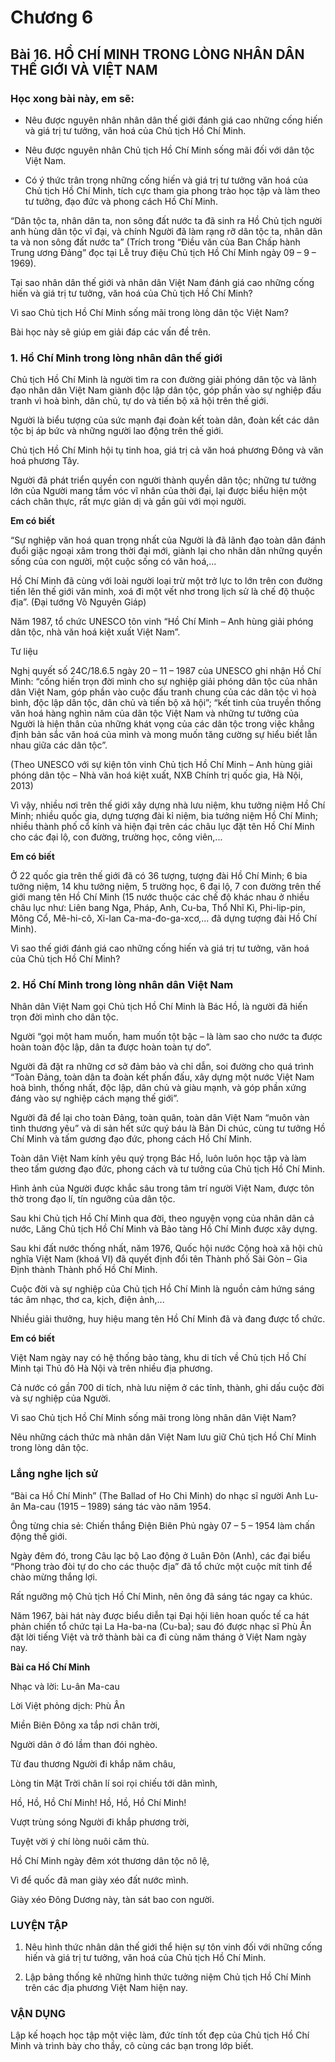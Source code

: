 # Chương 6

## Bài 16. HỒ CHÍ MINH TRONG LÒNG NHÂN DÂN THẾ GIỚI VÀ VIỆT NAM

### Học xong bài này, em sẽ:

*   Nêu được nguyên nhân nhân dân thế giới đánh giá cao những cống hiến và giá trị tư tưởng, văn hoá của Chủ tịch Hồ Chí Minh.

*   Nêu được nguyên nhân Chủ tịch Hồ Chí Minh sống mãi đối với dân tộc Việt Nam.

*   Có ý thức trân trọng những cống hiến và giá trị tư tưởng văn hoá của Chủ tịch Hồ Chí Minh, tích cực tham gia phong trào học tập và làm theo tư tưởng, đạo đức và phong cách Hồ Chí Minh.

“Dân tộc ta, nhân dân ta, non sông đất nước ta đã sinh ra Hồ Chủ tịch người anh hùng dân tộc vĩ đại, và chính Người đã làm rạng rỡ dân tộc ta, nhân dân ta và non sông đất nước ta” (Trích trong “Điều văn của Ban Chấp hành Trung ương Đảng” đọc tại Lễ truy điệu Chủ tịch Hồ Chí Minh ngày 09 – 9 – 1969).

Tại sao nhân dân thế giới và nhân dân Việt Nam đánh giá cao những cống hiến và giá trị tư tưởng, văn hoá của Chủ tịch Hồ Chí Minh?

Vì sao Chủ tịch Hồ Chí Minh sống mãi trong lòng dân tộc Việt Nam?

Bài học này sẽ giúp em giải đáp các vấn đề trên.

### 1. Hồ Chí Minh trong lòng nhân dân thế giới

Chủ tịch Hồ Chí Minh là người tìm ra con đường giải phóng dân tộc và lãnh đạo nhân dân Việt Nam giành độc lập dân tộc, góp phần vào sự nghiệp đấu tranh vì hoà bình, dân chủ, tự do và tiến bộ xã hội trên thế giới.

Người là biểu tượng của sức mạnh đại đoàn kết toàn dân, đoàn kết các dân tộc bị áp bức và những người lao động trên thế giới.

Chủ tịch Hồ Chí Minh hội tụ tinh hoa, giá trị cả văn hoá phương Đông và văn hoá phương Tây.

Người đã phát triển quyền con người thành quyền dân tộc; những tư tưởng lớn của Người mang tầm vóc vĩ nhân của thời đại, lại được biểu hiện một cách chân thực, rất mực giản dị và gần gũi với mọi người.

**Em có biết**

“Sự nghiệp văn hoá quan trọng nhất của Người là đã lãnh đạo toàn dân đánh đuổi giặc ngoại xâm trong thời đại mới, giành lại cho nhân dân những quyền sống của con người, một cuộc sống có văn hoá,...

Hồ Chí Minh đã cùng với loài người loại trừ một trở lực to lớn trên con đường tiến lên thế giới văn minh, xoá đi một vết nhơ trong lịch sử là chế độ thuộc địa”. (Đại tướng Võ Nguyên Giáp)

Năm 1987, tổ chức UNESCO tôn vinh “Hồ Chí Minh – Anh hùng giải phóng dân tộc, nhà văn hoá kiệt xuất Việt Nam”.

Tư liệu

Nghị quyết số 24C/18.6.5 ngày 20 – 11 – 1987 của UNESCO ghi nhận Hồ Chí Minh: “cống hiến trọn đời mình cho sự nghiệp giải phóng dân tộc của nhân dân Việt Nam, góp phần vào cuộc đấu tranh chung của các dân tộc vì hoà bình, độc lập dân tộc, dân chủ và tiến bộ xã hội”; “kết tinh của truyền thống văn hoá hàng nghìn năm của dân tộc Việt Nam và những tư tưởng của Người là hiện thân của những khát vọng của các dân tộc trong việc khẳng định bản sắc văn hoá của mình và mong muốn tăng cường sự hiểu biết lẫn nhau giữa các dân tộc”.

(Theo UNESCO với sự kiện tôn vinh Chủ tịch Hồ Chí Minh – Anh hùng giải phóng dân tộc – Nhà văn hoá kiệt xuất, NXB Chính trị quốc gia, Hà Nội, 2013)

Vì vậy, nhiều nơi trên thế giới xây dựng nhà lưu niệm, khu tưởng niệm Hồ Chí Minh; nhiều quốc gia, dựng tượng đài kỉ niệm, bia tưởng niệm Hồ Chí Minh; nhiều thành phố cổ kính và hiện đại trên các châu lục đặt tên Hồ Chí Minh cho các đại lộ, con đường, trường học, công viên,...

**Em có biết**

Ở 22 quốc gia trên thế giới đã có 36 tượng, tượng đài Hồ Chí Minh; 6 bia tưởng niệm, 14 khu tưởng niệm, 5 trường học, 6 đại lộ, 7 con đường trên thế giới mang tên Hồ Chí Minh (15 nước thuộc các chế độ khác nhau ở nhiều châu lục như: Liên bang Nga, Pháp, Anh, Cu-ba, Thổ Nhĩ Kì, Phi-lip-pin, Mông Cổ, Mê-hi-cô, Xi-lan Ca-ma-đo-ga-xcơ,... đã dựng tượng đài Hồ Chí Minh).

Vì sao thế giới đánh giá cao những cống hiến và giá trị tư tưởng, văn hoá của Chủ tịch Hồ Chí Minh?

### 2. Hồ Chí Minh trong lòng nhân dân Việt Nam

Nhân dân Việt Nam gọi Chủ tịch Hồ Chí Minh là Bác Hồ, là người đã hiến trọn đời mình cho dân tộc.

Người “gọi một ham muốn, ham muốn tột bậc – là làm sao cho nước ta được hoàn toàn độc lập, dân ta được hoàn toàn tự do”.

Người đã đặt ra những cơ sở đảm bảo và chỉ dẫn, soi đường cho quá trình “Toàn Đảng, toàn dân ta đoàn kết phấn đấu, xây dựng một nước Việt Nam hoà bình, thống nhất, độc lập, dân chủ và giàu mạnh, và góp phần xứng đáng vào sự nghiệp cách mạng thế giới”.

Người đã để lại cho toàn Đảng, toàn quân, toàn dân Việt Nam “muôn vàn tình thương yêu” và di sản hết sức quý báu là Bản Di chúc, cùng tư tưởng Hồ Chí Minh và tấm gương đạo đức, phong cách Hồ Chí Minh.

Toàn dân Việt Nam kính yêu quý trọng Bác Hồ, luôn luôn học tập và làm theo tấm gương đạo đức, phong cách và tư tưởng của Chủ tịch Hồ Chí Minh.

Hình ảnh của Người được khắc sâu trong tâm trí người Việt Nam, được tôn thờ trong đạo lí, tín ngưỡng của dân tộc.

Sau khi Chủ tịch Hồ Chí Minh qua đời, theo nguyện vọng của nhân dân cả nước, Lăng Chủ tịch Hồ Chí Minh và Bảo tàng Hồ Chí Minh được xây dựng.

Sau khi đất nước thống nhất, năm 1976, Quốc hội nước Cộng hoà xã hội chủ nghĩa Việt Nam (khoá VI) đã quyết định đổi tên Thành phố Sài Gòn – Gia Định thành Thành phố Hồ Chí Minh.

Cuộc đời và sự nghiệp của Chủ tịch Hồ Chí Minh là nguồn cảm hứng sáng tác âm nhạc, thơ ca, kịch, điện ảnh,...

Nhiều giải thưởng, huy hiệu mang tên Hồ Chí Minh đã và đang được tổ chức.

**Em có biết**

Việt Nam ngày nay có hệ thống bảo tàng, khu di tích về Chủ tịch Hồ Chí Minh tại Thủ đô Hà Nội và trên nhiều địa phương.

Cả nước có gần 700 di tích, nhà lưu niệm ở các tỉnh, thành, ghi dấu cuộc đời và sự nghiệp của Người.

Vì sao Chủ tịch Hồ Chí Minh sống mãi trong lòng nhân dân Việt Nam?

Nêu những cách thức mà nhân dân Việt Nam lưu giữ Chủ tịch Hồ Chí Minh trong lòng dân tộc.

### Lắng nghe lịch sử

“Bài ca Hồ Chí Minh” (The Ballad of Ho Chi Minh) do nhạc sĩ người Anh Lu-ân Ma-cau (1915 – 1989) sáng tác vào năm 1954.

Ông từng chia sẻ: Chiến thắng Điện Biên Phủ ngày 07 – 5 – 1954 làm chấn động thế giới.

Ngày đêm đó, trong Câu lạc bộ Lao động ở Luân Đôn (Anh), các đại biểu “Phong trào đòi tự do cho các thuộc địa” đã tổ chức một cuộc mít tinh để chào mừng thắng lợi.

Rất ngưỡng mộ Chủ tịch Hồ Chí Minh, nên ông đã sáng tác ngay ca khúc.

Năm 1967, bài hát này được biểu diễn tại Đại hội liên hoan quốc tế ca hát phản chiến tổ chức tại La Ha-ba-na (Cu-ba); sau đó được nhạc sĩ Phù Ân đặt lời tiếng Việt và trở thành bài ca đi cùng năm tháng ở Việt Nam ngày nay.

**Bài ca Hồ Chí Minh**

Nhạc và lời: Lu-ân Ma-cau

Lời Việt phỏng dịch: Phù Ân

Miền Biên Đông xa tắp nơi chân trời,

Người dân ở đó lầm than đói nghèo.

Từ đau thương Người đi khắp năm châu,

Lòng tin Mặt Trời chân lí soi rọi chiếu tới dân mình,

Hồ, Hồ, Hồ Chí Minh! Hồ, Hồ, Hồ Chí Minh!

Vượt trùng sóng Người đi khắp phương trời,

Tuyệt vời ý chí lòng nuôi căm thù.

Hồ Chí Minh ngày đêm xót thương dân tộc nô lệ,

Vì để quốc đã man giày xéo đất nước mình.

Giày xéo Đông Dương này, tàn sát bao con người.

### LUYỆN TẬP

1.  Nêu hình thức nhân dân thế giới thể hiện sự tôn vinh đối với những cống hiến và giá trị tư tưởng, văn hoá của Chủ tịch Hồ Chí Minh.

2.  Lập bảng thống kê những hình thức tưởng niệm Chủ tịch Hồ Chí Minh trên các địa phương Việt Nam hiện nay.

### VẬN DỤNG

Lập kế hoạch học tập một việc làm, đức tính tốt đẹp của Chủ tịch Hồ Chí Minh và trình bày cho thầy, cô cùng các bạn trong lớp biết.
